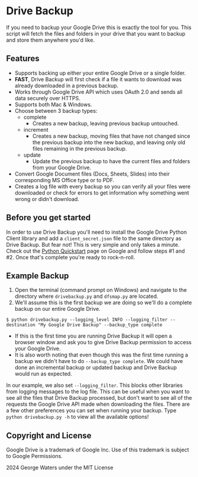 # Drive Backup

If you need to backup your Google Drive this is exactly the tool for you. This script will fetch the files and folders in your drive that you want to backup and store them anywhere you'd like.

## Features

- Supports backing up either your entire Google Drive or a single folder.
- **FAST**, Drive Backup will first check if a file it wants to download was already downloaded in a previous backup.
- Works through Google Drive API which uses OAuth 2.0 and sends all data securely over HTTPS.
- Supports both Mac & Windows.
- Choose between 3 backup types:
  - complete
    - Creates a new backup, leaving previous backup untouched.
  - increment
    - Creates a new backup, moving files that have not changed since the previous backup into the new backup, and leaving only old files remaining in the previous backup.
  - update
    - Update the previous backup to have the current files and folders from your Google Drive.
- Convert Google Document files (Docs, Sheets, Slides) into their corresponding MS Office type or to PDF.
- Creates a log file with every backup so you can verify all your files were downloaded or check for errors to get information why something went wrong or didn't download.

## Before you get started

In order to use Drive Backup you'll need to install the Google Drive Python Client library and add a `client_secret.json` file to the same directory as Drive Backup. But fear not! This is very simple and only takes a minute. Check out the [Python Quickstart](https://developers.google.com/drive/v3/web/quickstart/python) page on Google and follow steps #1 and #2. Once that's complete you're ready to rock-n-roll.

## Example Backup

1. Open the terminal (command prompt on Windows) and navigate to the directory where `drivebackup.py` and `dfsmap.py` are located.
1. We'll assume this is the first backup we are doing so we'll do a complete backup on our entire Google Drive.
```
$ python drivebackup.py --logging_level INFO --logging_filter --destination "My Google Drive Backup" --backup_type complete
```
 - If this is the first time you are running Drive Backup it will open a browser window and ask you to give Drive Backup permission to access your Google Drive.
 - It is also worth noting that even though this was the first time running a backup we didn't have to do `--backup_type complete`. We could have done an incremental backup or updated backup and Drive Backup would run as expected.


 In our example, we also set `--logging_filter`. This blocks other libraries from logging messages to the log file. This can be useful when you want to see all the files that Drive Backup processed, but don't want to see all of the requests the Google Drive API made when downloading the files. There are a few other preferences you can set when running your backup. Type `python drivebackup.py -h` to view all the available options!

## Copyright and License

Google Drive is a trademark of Google Inc. Use of this trademark is subject to Google Permissions.

2024 George Waters under the MIT License
